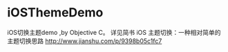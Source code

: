 # iOSThemeDemo
iOS切换主题demo ,by Objective C。
详见简书 iOS 主题切换：一种相对简单的主题切换思路 http://www.jianshu.com/p/9398b05c1fc7